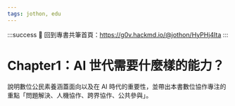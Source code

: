 ```yaml
---
tags: jothon, edu
---
```

:::success
:book: 回到專書共筆首頁：https://g0v.hackmd.io/@jothon/HyPHj4Ita
:::

# Chapter1：AI 世代需要什麼樣的能力？

說明數位公民素養涵蓋面向以及在 AI 時代的重要性，並帶出本書數位協作專注的重點「問題解決、人機協作、跨界協作、公共參與」。

